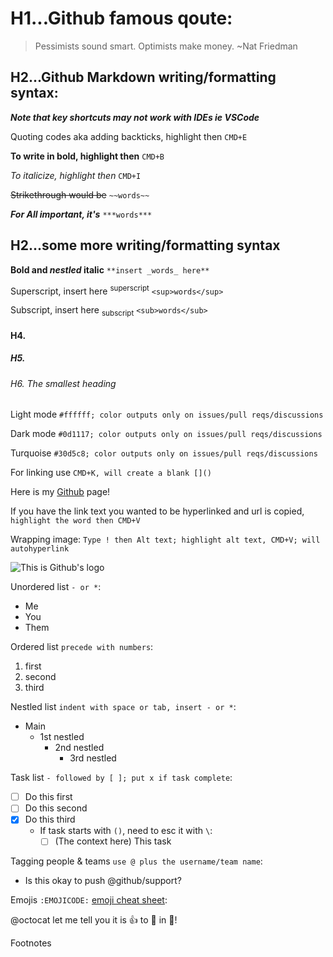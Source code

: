 # H1...Github famous qoute:
> Pessimists sound smart. Optimists make money. ~Nat Friedman

## H2...Github Markdown writing/formatting syntax:

***Note that key shortcuts may not work with IDEs ie VSCode***

Quoting codes aka adding backticks, highlight then `CMD+E`

**To write in bold, highlight then** `CMD+B`

_To italicize, highlight then_ `CMD+I`

~~Strikethrough would be~~ `~~words~~`

***For All important, it's*** `***words***`

## H2...some more writing/formatting syntax

**Bold and _nestled_ italic** `**insert _words_ here**`

Superscript, insert here <sup>superscript</sup> `<sup>words</sup>`

Subscript, insert here <sub>subscript</sub> `<sub>words</sub>`

#### H4.
##### H5.
###### H6. The smallest heading
Light mode `#ffffff; color outputs only on issues/pull reqs/discussions`

Dark mode `#0d1117; color outputs only on issues/pull reqs/discussions`

Turquoise `#30d5c8; color outputs only on issues/pull reqs/discussions`

For linking use `CMD+K, will create a blank []()`

Here is my [Github](https://github.com/julrdb) page!

If you have the link text you wanted to be hyperlinked and url is copied, `highlight the word then CMD+V`

Wrapping image: `Type ! then Alt text; highlight alt text, CMD+V; will autohyperlink`

![This is Github's logo](https://github.githubassets.com/images/modules/logos_page/GitHub-Mark.png)

Unordered list `- or *`:
- Me
- You 
- Them

Ordered list `precede with numbers`:
1. first
2. second
3. third

Nestled list `indent with space or tab, insert - or *`:
* Main
  * 1st nestled
    * 2nd nestled
      * 3rd nestled

Task list `- followed by [ ]; put x if task complete`:
- [ ] Do this first
- [ ] Do this second 
- [x] Do this third
  * If task starts with `()`, need to esc it with `\`: 
    - [ ] \(The context here) This task

Tagging people & teams `use @ plus the username/team name`:
* Is this okay to push @github/support?

Emojis `:EMOJICODE:` [emoji cheat sheet](https://github.com/ikatyang/emoji-cheat-sheet/blob/master/README.md):

@octocat let me tell you it is 👍 to 🥳 in 🌆!

Footnotes

